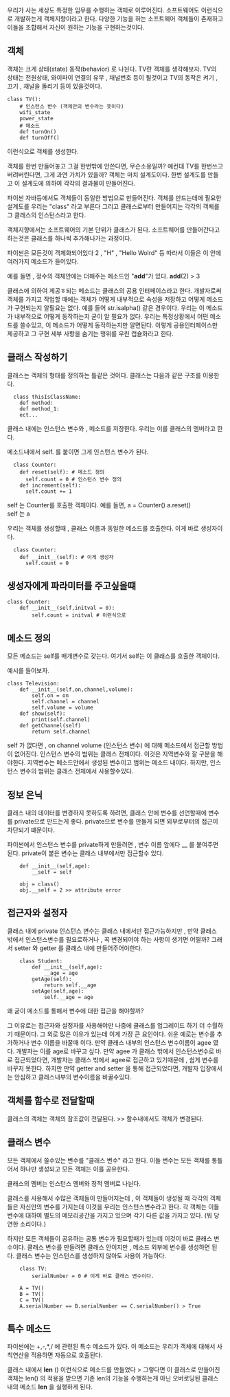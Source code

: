 우리가 사는 세상도 특정한 임무를 수행하는 객체로 이루어진다. 
소프트웨어도 이런식으로 개발하는게 객체지향이라고 한다. 
다양한 기능을 하는 소프트웨어 객체들이 존재하고 이들을 조합해서 자신이 원하는 기능을 구현하는것이다. 

## 객체 
객체는 크게 상태(state) 동작(behavior) 로 나뉜다. 
TV란 객체를 생각해보자.
TV의 상태는 전원상태, 와이파이 연결의 유무 , 채널번호 등이 될것이고
TV의 동작은 켜기 , 끄기 , 채널을 돌리기 등이 있을것이다. 

    class TV():
        # 인스턴스 변수 (객체안의 변수라는 뜻이다)
        wifi_state
        power_state 
        # 메소드 
        def turnOn()
        def turnOff() 

이런식으로 객체를 생성한다. 

객체를 한번 만들어놓고 그걸 한번밖에 안쓴다면, 무슨소용일까? 예컨대 TV를 한번쓰고 버려버린다면, 그게 과연 가치가 있을까?
객체는 마치 설계도이다. 한번 설계도를 만들고 이 설계도에 의하여 각각의 결과물이 만들어진다. 

파이썬 자바등에서도 객체들이 동일한 방법으로 만들어진다. 객체를 만드는데에 필요한 설계도를 우리는 "class" 라고 부른다 
그리고 클래스로부터 만들어지는 각각의 객체를 그 클래스의 인스턴스라고 한다. 

객체지향에서는 소프트웨어의 기본 단위가 클래스가 된다. 소프트웨어를 만들어간다고 하는것은 클래스를 하나씩 추가해나가는 과정이다. 

파이썬은 모든것이 객체화되어있다 
2 , "H" , "Hello Wolrd" 등 
따라서 이들은 이 안에 여러가지 메소드가 들어있다. 

예를 들면 , 정수의 객체안에는 더해주는 메소드인 "__add__"가 있다. 
__add__(2) > 3 

클래스에 의하여 제공ㅎ되는 메소드는 클래스의 공용 인터페이스라고 한다. 
개발자로써 객체를 가지고 작업할 때에는 객체가 어떻게 내부적으로 속성을 저장하고 어떻게 메소드가 구현되는지 알필요는 없다. 
예를 들어 str.isalpha() 같은 경우이다. 우리는 이 메소드가 내부적으로 어떻게 동작하는지 굳이 알 필요가 없다. 
우리는 특정상황에서 어떤 메소드를 쓸수있고, 이 메소드가 어떻게 동작하는지만 알면된다. 
이렇게 공용인터페이스만 제공하고 그 구현 세부 사항을 숨기는 행위를 우린 캡슐화라고 한다. 

## 클래스 작성하기 

클래스는 객체의 형태를 정의하는 틀같은 것이다. 
클래스는 다음과 같은 구조를 이용한다. 

      class thisIsClassName:
        def method:
        def method_1:
        ect...

클래스 내에는 인스턴스 변수와 , 메소드를 저장한다. 우리는 이를 클래스의 멤버라고 한다. 

메소드내에서 self. 를 붙이면 그게 인스턴스 변수가 된다. 

      class Counter:
        def reset(self): # 메소드 정의
          self.count = 0 # 인스턴스 변수 정의 
        def increment(self):
          self.count += 1 

self 는 Counter를 호출한 객체이다. 예를 들면, 
a = Counter()
a.reset()  
self 는 a 

우리는 객체를 생성할때 , 클래스 이름과 동일한 메소드를 호출한다. 
이게 바로 생성자이다. 

      class Counter:
        def __init__(self): # 이게 생성자 
          self.count = 0 

## 생성자에게 파라미터를 주고싶을떄 

    class Counter:
        def __init__(self,initval = 0):
            self.count = initval # 이런식으로 

## 메소드 정의 

모든 메소드는 self를 매개변수로 갖는다. 
여기서 self는 이 클래스를 호출한 객체이다. 

예시를 들어보자. 

    class Television:
        def __init__(self,on,channel,volume):
            self.on = on 
            self.channel = channel 
            self.volume = volume 
        def show(self):
            print(self.channel)
        def getChannel(self)
            return self.channel 

self 가 없다면 , on channel volume (인스턴스 변수) 에 대해 메소드에서 접근할 방법이 없어진다. 
인스턴스 변수의 범위는 클래스 전체이다. 
이것은 지역변수와 잘 구분을 해야한다.
지역변수는 메소드안에서 생성된 변수이고 범위는 메소드 내이다. 
하지만, 인스턴스 변수의 범위는 클래스 전체에서 사용할수있다. 

## 정보 은닉 

클래스 내의 데이터를 변경하지 못하도록 하려면, 클래스 안에 변수를 선언할때에 변수를 private으로 만드는게 좋다. 
private으로 변수를 만들게 되면 외부로부터의 접근이 차단되기 떄문이다. 

파이썬에서 인스턴스 변수를 private하게 만들려면 , 변수 이름 앞에다 __ 를 붙여주면 된다. private이 붙은 변수는 클래스 내부에서만 접근할수 있다.

        def __init__(self,age):
            __self = self

        obj = class()
        obj.__self = 2 >> attribute error 

## 접근자와 설정자 

클래스 내에 private 인스턴스 변수는 클래스 내에서만 접근가능하지만 , 만약 클래스 밖에서 인스턴스변수를 필요로하거나 , 꼭 변경되어야 하는 사항이 생기면 어떨까? 
그래서 setter 와 getter 를 클래스 내에 만들어주어야한다. 

        class Student:
            def __init__(self,age):
                __age = age 
            getAge(self):
                return self.__age
            setAge(self,age):
                self.__age = age 

왜 굳이 메소드를 통해서 변수에 대한 접근을 해야할까? 

그 이유로는 접근자와 설정자를 사용해야만 나중에 클래스를 업그레이드 하기 더 수월하기 때문이다. 
그 외로 많은 이유가 있는데 이게 가장 큰 요인이다.
쉬운 예로는 변수를 추가하거나 변수 이름을 바꿀때 이다. 
만약 클래스 내부의 인스턴스 변수이름이 agee 였다. 
개발자는 이를 age로 바꾸고 싶다. 
만약 agee 가 클래스 밖에서 인스턴스변수로 바로 접근되었다면, 개발자는 클래스 밖에서 agee로 접근하고 있기때문에 , 쉽게 변수를 바꾸지 못한다. 
하지만 만약 getter and setter 을 통해 접근되었다면, 
개발자 입장에서는 안심하고 클래스내부의 변수이름을 바꿀수있다. 

## 객체를 함수로 전달할때 

클래스의 객체는 객체의 참조값이 전달된다. >> 함수내에서도 객체가 변경된다. 

## 클래스 변수

모든 객체에서 쓸수있는 변수를 "클래스 변수" 라고 한다. 
이들 변수는 모든 객체를 통틀어서 하나만 생성되고 모든 객체는 이를 공유한다. 

클래스의 멤버는 인스턴스 멤버와 정적 멤버로 나뉜다. 

클래스를 사용해서 수많은 객체들이 만들어지는데 , 이 객체들이 생성될 때 각각의 객체들은 자신만의 변수를 가지는데 이것을 우리는 인스턴스변수라고 한다. 
각 객체는 이들 변수에 대하여 별도의 메모리공간을 가지고 있으며 각기 다른 값을 가지고 있다. (뭐 당연한 소리이다.)

하지만 모든 객체들이 공유하는 공통 변수가 필요할때가 있는데 이것이 바로 클래스 변수이다. 
클래스 변수를 만들려면 클래스 안이지만 , 메소드 외부에 변수를 생성하면 된다. 클래스 변수는 인스턴스를 생성하지 않아도 사용이 가능하다. 

        class TV:
            serialNumber = 0 # 이게 바로 클래스 변수이다. 

        A = TV() 
        B = TV() 
        C = TV()
        A.serialNumber == B.serialNumber == C.serialNumber() > True 

## 특수 메소드 

파이썬에는 +,-,*,/ 에 관련된 특수 메소드가 있다.
이 메소드는 우리가 객체에 대해서 사칙연산을 적용하면 자동으로 호출된다.

클래스 내에서 __len__ () 이런식으로 메소드를 만들었다 > 그렇다면 이 클래스로 만들어진 객체는 len() 의 적용을 받으면 기존 len의 기능을 수행하는게 아닌 오버로딩된 클래스 내의 메소드 __len__ 을 실행하게 된다. 

